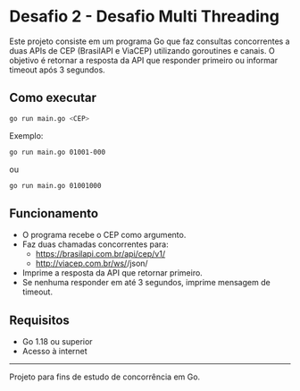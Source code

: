 # Desafio 2 - Desafio Multi Threading

Este projeto consiste em um programa Go que faz consultas concorrentes a duas APIs de CEP (BrasilAPI e ViaCEP) utilizando goroutines e canais. O objetivo é retornar a resposta da API que responder primeiro ou informar timeout após 3 segundos.

## Como executar

```sh
go run main.go <CEP>
```

Exemplo:

```sh
go run main.go 01001-000
```

ou

```sh
go run main.go 01001000
```

## Funcionamento
- O programa recebe o CEP como argumento.
- Faz duas chamadas concorrentes para:
  - https://brasilapi.com.br/api/cep/v1/<CEP>
  - http://viacep.com.br/ws/<CEP>/json/
- Imprime a resposta da API que retornar primeiro.
- Se nenhuma responder em até 3 segundos, imprime mensagem de timeout.

## Requisitos
- Go 1.18 ou superior
- Acesso à internet

---

Projeto para fins de estudo de concorrência em Go.